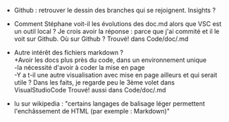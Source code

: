 - Github : retrouver le dessin des branches qui se rejoignent. Insights ?
- Comment Stéphane voit-il les évolutions des doc.md alors que VSC est un outil local ?
Je crois avoir la réponse : parce que j'ai commité et il le voit sur Github. Où sur Github ? Trouvé! dans Code/doc/.md

- Autre intérêt des fichiers markdown ?  
+Avoir les docs plus près du code, dans un environnement unique  
-la nécessité d'avoir à coder la mise en page  
-Y a t-il une autre visualisation avec mise en page ailleurs et qui serait utile ? Dans les faits, je regarde peu le 3ème volet dans VisualStudioCode
Trouvé! aussi dans Code/doc/.md 

- lu sur wikipedia : "certains langages de balisage léger permettent l'enchâssement de HTML (par exemple : Markdown)"
